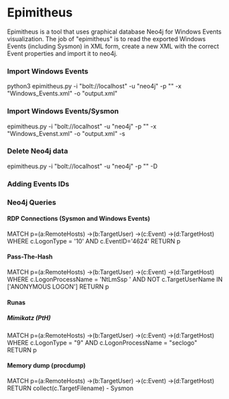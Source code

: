 # Epimitheus
Epimitheus is a tool that uses graphical database Neo4j for Windows Events visualization. The job of "epimitheus" is to read the exported Windows Events (including Sysmon) in XML form, create a new XML with the correct Event properties and import it to neo4j.


### Import Windows Events
python3 epimitheus.py -i "bolt://localhost" -u "neo4j" -p "<password>" -x "Windows_Events.xml" -o "output.xml"

### Import Windows Events/Sysmon
epimitheus.py -i "bolt://localhost" -u "neo4j" -p "<password>" -x "Windows_Evenst.xml" -o "output.xml" -s
  
### Delete Neo4j data
epimitheus.py -i "bolt://localhost" -u "neo4j" -p "<password>" -D

### Adding Events IDs

### Neo4j Queries

#### RDP Connections (Sysmon and Windows Events)

MATCH p=(a:RemoteHosts) →(b:TargetUser) →(c:Event) →(d:TargetHost) WHERE c.LogonType = '10' AND c.EventID='4624' RETURN p

#### Pass-The-Hash

MATCH p=(a:RemoteHosts) →(b:TargetUser) →(c:Event) →(d:TargetHost) WHERE c.LogonProcessName = 'NtLmSsp ' AND NOT c.TargetUserName IN ['ANONYMOUS LOGON'] RETURN p

#### Runas

##### Mimikatz (PtH)

MATCH p=(a:RemoteHosts) →(b:TargetUser) →(c:Event) →(d:TargetHost) WHERE c.LogonType = "9" AND c.LogonProcessName = "seclogo" RETURN p

#### Memory dump (procdump)

MATCH p=(a:RemoteHosts) →(b:TargetUser) →(c:Event) →(d:TargetHost) RETURN collect(c.TargetFilename)  - Sysmon
